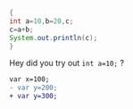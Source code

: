 ```java
{
int a=10,b=20,c;
c=a+b;
System.out.println(c);
}
```


Hey did you try out `int a=10;` ?



```diff
var x=100;
- var y=200;
+ var y=300;
```
